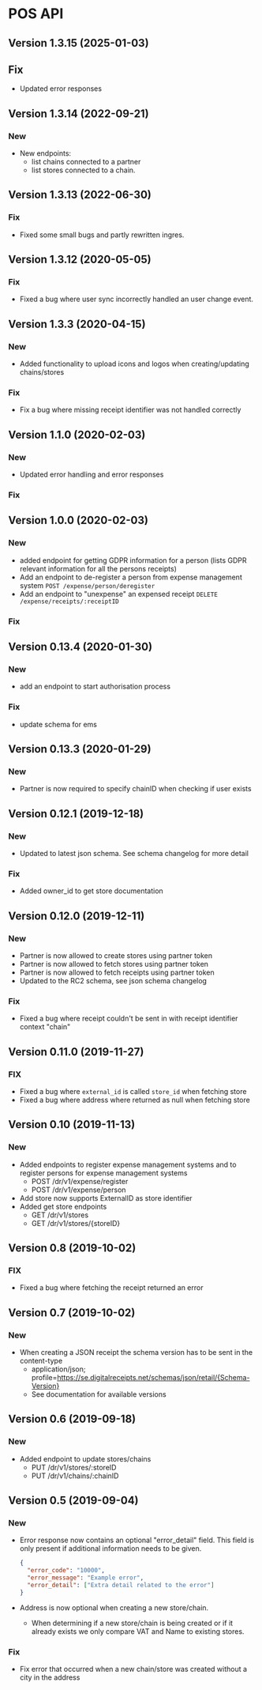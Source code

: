 # POS API

## Version 1.3.15 (2025-01-03)

## Fix
 - Updated error responses

## Version 1.3.14 (2022-09-21)

### New
- New endpoints: 
    - list chains connected to a partner
    - list stores connected to a chain.

## Version 1.3.13 (2022-06-30)

### Fix
- Fixed some small bugs and partly rewritten ingres.

## Version 1.3.12 (2020-05-05)

### Fix

- Fixed a bug where user sync incorrectly handled an user change event.

## Version 1.3.3 (2020-04-15)

### New

- Added functionality to upload icons and logos when creating/updating chains/stores

### Fix

- Fix a bug where missing receipt identifier was not handled correctly

## Version 1.1.0 (2020-02-03)

### New

- Updated error handling and error responses

### Fix

## Version 1.0.0 (2020-02-03)

### New

- added endpoint for getting GDPR information for a person (lists GDPR relevant information for all the persons receipts)
- Add an endpoint to de-register a person from expense management system `POST /expense/person/deregister`
- Add an endpoint to "unexpense" an expensed receipt `DELETE /expense/receipts/:receiptID`

### Fix

## Version 0.13.4 (2020-01-30)

### New

- add an endpoint to start authorisation process

### Fix

- update schema for ems

## Version 0.13.3 (2020-01-29)

### New

- Partner is now required to specify chainID when checking if user exists

## Version 0.12.1 (2019-12-18)

### New

- Updated to latest json schema. See schema changelog for more detail

### Fix

- Added owner_id to get store documentation

## Version 0.12.0 (2019-12-11)

### New

- Partner is now allowed to create stores using partner token
- Partner is now allowed to fetch stores using partner token
- Partner is now allowed to fetch receipts using partner token
- Updated to the RC2 schema, see json schema changelog

### Fix

- Fixed a bug where receipt couldn't be sent in with receipt identifier context "chain"

## Version 0.11.0 (2019-11-27)

### FIX

- Fixed a bug where `external_id` is called `store_id` when fetching store
- Fixed a bug where address where returned as null when fetching store

## Version 0.10 (2019-11-13)

### New

- Added endpoints to register expense management systems and to register persons for expense management systems
  - POST /dr/v1/expense/register
  - POST /dr/v1/expense/person
- Add store now supports ExternalID as store identifier
- Added get store endpoints
  - GET /dr/v1/stores
  - GET /dr/v1/stores/{storeID}

## Version 0.8 (2019-10-02)

### FIX

- Fixed a bug where fetching the receipt returned an error

## Version 0.7 (2019-10-02)

### New

- When creating a JSON receipt the schema version has to be sent in the content-type
  - application/json; profile=https://se.digitalreceipts.net/schemas/json/retail/{Schema-Version}
  - See documentation for available versions

## Version 0.6 (2019-09-18)

### New

- Added endpoint to update stores/chains
  - PUT /dr/v1/stores/:storeID
  - PUT /dr/v1/chains/:chainID

## Version 0.5 (2019-09-04)

### New

- Error response now contains an optional "error_detail" field. This field is only present if additional information needs to be given.

  ```json
  {
    "error_code": "10000",
    "error_message": "Example error",
    "error_detail": ["Extra detail related to the error"]
  }
  ```

- Address is now optional when creating a new store/chain.
  - When determining if a new store/chain is being created or if it already exists we only compare VAT and Name to existing stores.

### Fix

- Fix error that occurred when a new chain/store was created without a city in the address
